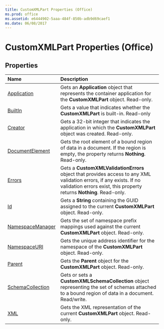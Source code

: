 ```yaml
---
title: CustomXMLPart Properties (Office)
ms.prod: office
ms.assetid: e6444902-5aaa-484f-850b-adb9d69caef1
ms.date: 06/08/2017
---
```



# CustomXMLPart Properties (Office)

## Properties



|**Name**|**Description**|
|:-----|:-----|
|[Application](customxmlpart-application-property-office.md)|Gets an **Application** object that represents the container application for the **CustomXMLPart** object. Read-only.|
|[BuiltIn](customxmlpart-builtin-property-office.md)|Gets a value that indicates whether the **CustomXMLPart** is built-in. Read-only|
|[Creator](customxmlpart-creator-property-office.md)|Gets a 32-bit integer that indicates the application in which the **CustomXMLPart** object was created. Read-only.|
|[DocumentElement](customxmlpart-documentelement-property-office.md)|Gets the root element of a bound region of data in a document. If the region is empty, the property returns **Nothing**. Read-only.|
|[Errors](customxmlpart-errors-property-office.md)|Gets a **CustomXMLValidationErrors** object that provides access to any XML validation errors, if any exists. If no validation errors exist, this property returns **Nothing**. Read-only.|
|[Id](customxmlpart-id-property-office.md)|Gets a **String** containing the GUID assigned to the current **CustomXMLPart** object. Read-only.|
|[NamespaceManager](customxmlpart-namespacemanager-property-office.md)|Gets the set of namespace prefix mappings used against the current **CustomXMLPart** object. Read-only.|
|[NamespaceURI](customxmlpart-namespaceuri-property-office.md)|Gets the unique address identifier for the namespace of the **CustomXMLPart** object. Read-only.|
|[Parent](customxmlpart-parent-property-office.md)|Gets the **Parent** object for the **CustomXMLPart** object. Read-only.|
|[SchemaCollection](customxmlpart-schemacollection-property-office.md)|Gets or sets a **CustomXMLSchemaCollection** object representing the set of schemas attached to a bound region of data in a document. Read/write.|
|[XML](customxmlpart-xml-property-office.md)|Gets the XML representation of the current **CustomXMLPart** object. Read-only.|

